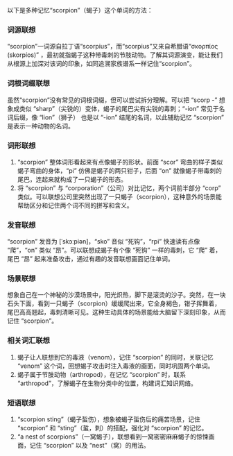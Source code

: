 以下是多种记忆“scorpion”（蝎子）这个单词的方法：

### 词源联想
“scorpion”一词源自拉丁语“scorpius”，而“scorpius”又来自希腊语“σκορπίος (skorpíos)” ，最初就指蝎子这种带毒刺的节肢动物。了解其词源演变，能让我们从根源上加深对该词的印象，如同追溯家族谱系一样记住“scorpion”。

### 词根词缀联想
虽然“scorpion”没有常见的词根词缀，但可以尝试拆分理解。可以把 “scorp -” 想象成类似 “sharp”（尖锐的）变体，蝎子的尾巴尖有尖锐的毒刺；“-ion” 常见于名词后缀，像 “lion”（狮子） 也是以 “-ion” 结尾的名词，以此辅助记忆 “scorpion” 是表示一种动物的名词。 

### 词形联想
1. “scorpion” 整体词形看起来有点像蝎子的形状。前面 “scor” 弯曲的样子类似蝎子弯曲的身体，“pi” 仿佛是蝎子的两只钳子，后面 “on” 就像蝎子带毒刺的尾巴，连起来就构成了一只蝎子的形态。 
2. 将 “scorpion” 与 “corporation”（公司）对比记忆，两个词前半部分 “corp” 类似。可以联想公司里突然出现了一只蝎子（scorpion），这种意外的场景能帮助区分和记住两个词不同的拼写和含义。 

### 发音联想
“scorpion” 发音为 [ˈskɔːpiən]，“sko” 音似 “死钩”，“rpi” 快速读有点像 “爬”，“on” 类似 “昂”。可以联想成蝎子有个像 “死钩” 一样的毒刺，它 “爬” 着，尾巴 “昂” 起来准备攻击，通过有趣的发音联想画面记住单词。 

### 场景联想
想象自己在一个神秘的沙漠场景中，阳光炽热，脚下是滚烫的沙子。突然，在一块石头下面，看到一只蝎子（scorpion）缓缓爬出来，它全身褐色，钳子挥舞着，尾巴高高翘起，毒刺清晰可见。这种生动具体的场景能给大脑留下深刻印象，从而记住 “scorpion”。 

### 相关词汇联想
1. 蝎子让人联想到它的毒液（venom），记住 “scorpion” 的同时，关联记忆 “venom” 这个词，回想蝎子攻击时注入毒液的画面，同时巩固两个单词。 
2. 蝎子属于节肢动物（arthropod），在记忆 “scorpion” 时，联系 “arthropod”，了解蝎子在生物分类中的位置，构建词汇知识网络。 

### 短语联想
1. “scorpion sting”（蝎子蜇伤），想象被蝎子蜇伤后的痛苦场景，记住 “scorpion” 和 “sting”（蜇，刺）的搭配，强化对 “scorpion” 的记忆。 
2. “a nest of scorpions”（一窝蝎子），联想看到一窝密密麻麻蝎子的惊悚画面，记住 “scorpion” 以及 “nest”（窝）的用法。 